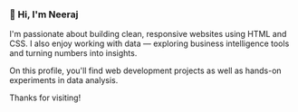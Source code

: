 ### 👋 Hi, I'm Neeraj

I'm passionate about building clean, responsive websites using HTML and CSS. I also enjoy working with data — exploring business intelligence tools and turning numbers into insights.

On this profile, you'll find web development projects as well as hands-on experiments in data analysis.

Thanks for visiting!

